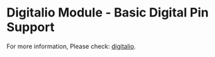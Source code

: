# Digitalio Module - Basic Digital Pin Support
For more information, Please check: 
[digitalio](https://docs.circuitpython.org/en/latest/shared-bindings/digitalio/).

